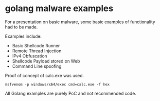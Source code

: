 # golang malware examples
For a presentation on basic malware, some basic examples of functionality had to be made. 
 
Examples include:
- Basic Shellcode Runner
- Remote Thread Injection
- IPv4 Obfuscation
- Shellcode Payload stored on Web
- Command Line spoofing


Proof of concept of calc.exe was used. 

`msfvenom -p windows/x64/exec cmd=calc.exe -f hex`


All Golang examples are purely PoC and not recommended code.
